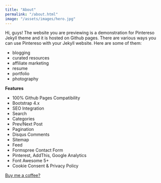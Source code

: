 ```yaml
---
title: "About"
permalink: "/about.html"
image: "/assets/images/hero.jpg"
---
```


Hi, guys! The website you are previewing is a demonstration for Pintereso Jekyll theme and it is hosted on Github pages. There are various ways you can use Pintereso with your Jekyll website. Here are some of them:

- blogging
- curated resources
- affiliate marketing
- resume
- portfolio
- photography

**Features**

- 100% Github Pages Compatibility
- Bootstrap 4.x
- SEO Integration
- Search
- Categories
- Prev/Next Post
- Pagination
- Disqus Comments
- Sitemap
- Feed
- Formspree Contact Form
- Pinterest, AddThis, Google Analytics
- Font Awesome 5+
- Cookie Consent & Privacy Policy

<a target="_blank" class="btn btn-warning" href="https://www.buymeacoffee.com/kapazoglou"><i class="fa fa-coffee"></i> Buy me a coffee?</a>

